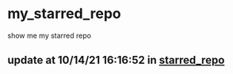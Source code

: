 # my_starred_repo
show me my starred repo

update at 10/14/21 16:16:52 in [starred_repo](./index.html)
---

